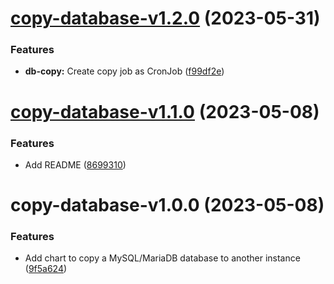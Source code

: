 # [copy-database-v1.2.0](https://github.com/MakairaIO/helm-charts/compare/copy-database-v1.1.0...copy-database-v1.2.0) (2023-05-31)


### Features

* **db-copy:** Create copy job as CronJob ([f99df2e](https://github.com/MakairaIO/helm-charts/commit/f99df2eea5f9786c0750cd21d989786de4e6a2f1))

# [copy-database-v1.1.0](https://github.com/MakairaIO/helm-charts/compare/copy-database-v1.0.0...copy-database-v1.1.0) (2023-05-08)


### Features

* Add README ([8699310](https://github.com/MakairaIO/helm-charts/commit/8699310c6ef60aa11eef07176606032b90e5f8a9))

# copy-database-v1.0.0 (2023-05-08)


### Features

* Add chart to copy a MySQL/MariaDB database to another instance ([9f5a624](https://github.com/MakairaIO/helm-charts/commit/9f5a6240f4a40432a9a1946710319201feb20751))
